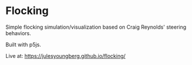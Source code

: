 # Flocking

Simple flocking simulation/visualization based on Craig Reynolds' steering behaviors.

Built with p5js.

Live at: https://julesyoungberg.github.io/flocking/
